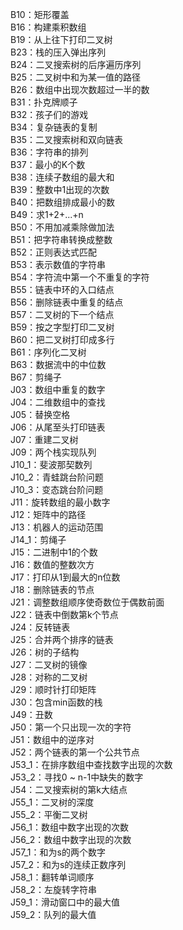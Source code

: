 B10：矩形覆盖  
B16：构建乘积数组  
B19：从上往下打印二叉树  
B23：栈的压入弹出序列  
B24：二叉搜索树的后序遍历序列  
B25：二叉树中和为某一值的路径  
B26：数组中出现次数超过一半的数   
B31：扑克牌顺子  
B32：孩子们的游戏  
B34：复杂链表的复制  
B35：二叉搜索树和双向链表  
B36：字符串的排列  
B37：最小的K个数  
B38：连续子数组的最大和  
B39：整数中1出现的次数  
B40：把数组排成最小的数  
B49：求1+2+...+n  
B50：不用加减乘除做加法  
B51：把字符串转换成整数  
B52：正则表达式匹配  
B53：表示数值的字符串  
B54：字符流中第一个不重复的字符  
B55：链表中环的入口结点  
B56：删除链表中重复的结点  
B57：二叉树的下一个结点  
B59：按之字型打印二叉树  
B60：把二叉树打印成多行  
B61：序列化二叉树  
B63：数据流中的中位数  
B67：剪绳子  
J03：数组中重复的数字  
J04：二维数组中的查找  
J05：替换空格  
J06：从尾至头打印链表  
J07：重建二叉树  
J09：两个栈实现队列  
J10_1：斐波那契数列  
J10_2：青蛙跳台阶问题  
J10_3：变态跳台阶问题  
J11：旋转数组的最小数字  
J12：矩阵中的路径  
J13：机器人的运动范围  
J14_1：剪绳子  
J15：二进制中1的个数  
J16：数值的整数次方  
J17：打印从1到最大的n位数  
J18：删除链表的节点  
J21：调整数组顺序使奇数位于偶数前面  
J22：链表中倒数第k个节点  
J24：反转链表  
J25：合并两个排序的链表  
J26：树的子结构  
J27：二叉树的镜像  
J28：对称的二叉树  
J29：顺时针打印矩阵  
J30：包含min函数的栈  
J49：丑数  
J50：第一个只出现一次的字符  
J51：数组中的逆序对  
J52：两个链表的第一个公共节点  
J53_1：在排序数组中查找数字出现的次数  
J53_2：寻找0 ~ n-1中缺失的数字  
J54：二叉搜索树的第k大结点  
J55_1：二叉树的深度  
J55_2：平衡二叉树  
J56_1：数组中数字出现的次数  
J56_2：数组中数字出现的次数  
J57_1：和为s的两个数字  
J57_2：和为s的连续正数序列  
J58_1：翻转单词顺序  
J58_2：左旋转字符串  
J59_1：滑动窗口中的最大值  
J59_2：队列的最大值  
